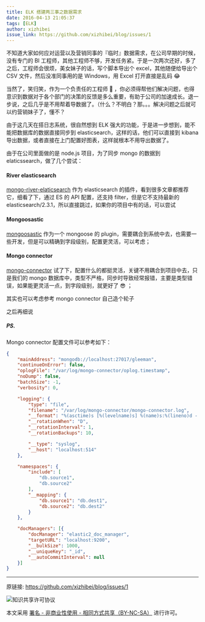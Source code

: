 ```yaml
---
title: ELK 搭建两三事之数据需求
date: 2016-04-13 21:05:37
tags: [ELK]
author: xizhibei
issue_link: https://github.com/xizhibei/blog/issues/1
---
```

不知道大家如何应对运营以及营销同事的『临时』数据需求，在公司早期的时候，没有专门的 BI 工程师，其他工程师不够，开发任务紧。于是一次两次还好，多了之后，工程师会很烦，美女妹子的话，写个脚本导出个 excel，其他随便给导出个 CSV 文件，然后没准同事用的是 Windows，用 Excel 打开直接是乱码 :joy: 

当然了，笑归笑，作为一个负责任的工程师 :new_moon_with_face: ，你必须得帮他们解决问题，也得意识到数据对于各个部门的决策的反馈是多么重要，有助于公司的加速成长。退一步说，之后几乎是不用帮着导数据了。（什么？不明白？那。。。解决问题之后就可以约营销妹子了，懂不？

由于这几天在搭日志系统，很自然想到 ELK 强大的功能，于是进一步想到，能不能把数据库的数据直接同步到 elasticsearch，这样的话，他们可以直接到 kibana 导出数据，或者直接在上门配置好图表，这样就根本不用导出数据了。

由于在公司里面做的是 node.js 项目，为了同步 mongo 的数据到 elaticssearch，做了几个尝试：
#### River elasticsearch

[mongo-river-elaticsearch](https://github.com/richardwilly98/elasticsearch-river-mongodb)
作为 elasticsearch 的插件，看到很多文章都推荐它，细看了下，通过 ES 的 API 配置，还支持 filter，但是它不支持最新的 elasticsearch/2.3.1，所以直接跳过，如果你的项目中有的话，可以尝试
#### Mongoosastic

[mongoosastic](https://github.com/mongoosastic/mongoosastic)
作为一个 mongoose 的 plugin，需要耦合到系统中去，也需要一些开发，但是可以精确到字段级别，配置更灵活，可以考虑；
#### Mongo connector

[mongo-connector](https://github.com/mongodb-labs/mongo-connector)
试了下，配置什么的都挺灵活，关键不用耦合到项目中去，只是我们的 mongo 数据库中，类型不严格，同步时导致经常报错，主要是类型错误，如果能更灵活一点，到字段级别，就更好了 :sunglasses: ；

其实也可以考虑参考 mongo connector 自己造个轮子

之后再细说
##### PS.

Mongo connector 配置文件可以参考如下：

``` json
{
    "mainAddress": "mongodb://localhost:27017/gleeman",
    "continueOnError": false,
    "oplogFile": "/var/log/mongo-connector/oplog.timestamp",
    "noDump": false,
    "batchSize": -1,
    "verbosity": 0,

    "logging": {
        "type": "file",
        "filename": "/var/log/mongo-connector/mongo-connector.log",
        "__format": "%(asctime)s [%(levelname)s] %(name)s:%(lineno)d - %(message)s",
        "__rotationWhen": "D",
        "__rotationInterval": 1,
        "__rotationBackups": 10,

        "__type": "syslog",
        "__host": "localhost:514"
    },

    "namespaces": {
        "include": [
            "db.source1",
            "db.source2"
        ],
        "__mapping": {
            "db.source1": "db.dest1",
            "db.source2": "db.dest2"
        }
    },

    "docManagers": [{
        "docManager": "elastic2_doc_manager",
        "targetURL": "localhost:9200",
        "__bulkSize": 1000,
        "__uniqueKey": "_id",
        "__autoCommitInterval": null
    }]
}
```


***
原链接: https://github.com/xizhibei/blog/issues/1

![知识共享许可协议](https://i.creativecommons.org/l/by-nc-sa/4.0/88x31.png "署名 - 非商业性使用 - 相同方式共享（BY-NC-SA）")

本文采用 [署名 - 非商业性使用 - 相同方式共享（BY-NC-SA）](https://creativecommons.org/licenses/by-nc-sa/4.0/deed.zh) 进行许可。
